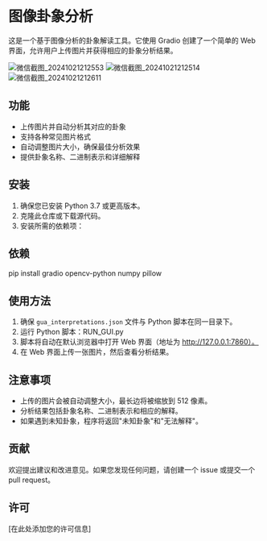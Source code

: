 # 图像卦象分析

这是一个基于图像分析的卦象解读工具。它使用 Gradio 创建了一个简单的 Web 界面，允许用户上传图片并获得相应的卦象分析结果。


![微信截图_20241021212553](https://github.com/user-attachments/assets/2badc883-5c27-441d-813c-d1c57351e04d)
![微信截图_20241021212514](https://github.com/user-attachments/assets/41c6e558-93e6-472c-952e-e6a061b36390)
![微信截图_20241021212611](https://github.com/user-attachments/assets/4046eedb-0efc-480f-be8c-919e93960544)


## 功能

- 上传图片并自动分析其对应的卦象
- 支持各种常见图片格式
- 自动调整图片大小，确保最佳分析效果
- 提供卦象名称、二进制表示和详细解释

## 安装

1. 确保您已安装 Python 3.7 或更高版本。
2. 克隆此仓库或下载源代码。
3. 安装所需的依赖项：


## 依赖
pip install gradio opencv-python numpy pillow


## 使用方法

1. 确保 `gua_interpretations.json` 文件与 Python 脚本在同一目录下。
2. 运行 Python 脚本：RUN_GUI.py
3. 脚本将自动在默认浏览器中打开 Web 界面（地址为 http://127.0.0.1:7860）。
4. 在 Web 界面上传一张图片，然后查看分析结果。

## 注意事项

- 上传的图片会被自动调整大小，最长边将被缩放到 512 像素。
- 分析结果包括卦象名称、二进制表示和相应的解释。
- 如果遇到未知卦象，程序将返回"未知卦象"和"无法解释"。

## 贡献

欢迎提出建议和改进意见。如果您发现任何问题，请创建一个 issue 或提交一个 pull request。

## 许可

[在此处添加您的许可信息]
